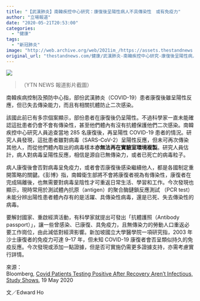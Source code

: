 ```yaml
---
title: "【武漢肺炎】南韓疾控中心研究：康復後呈陽性病人不具傳染性　或有免疫力"
author: "立場報道"
date: "2020-05-21T20:53:00"
categories:
  - "健康"
tags:
  - "新冠肺炎"
image: "http://web.archive.org/web/2021im_/https://assets.thestandnews.com/media/photos/Screenshot202020-02-2320at209.55.3520AM_l4VYG_9IUrA1e.png"
original_url: "thestandnews.com/健康/武漢肺炎-南韓疾控中心研究-康復後呈陽性病人不具傳染性-或有免疫力"
---
```

![](http://web.archive.org/web/2021im_/https://assets.thestandnews.com/media/photos/Screenshot202020-02-2320at209.55.3520AM_l4VYG_9IUrA1e.png)
> （YTN NEWS 報道影片截圖）

南韓疾病控制及預防中心指，部份武漢肺炎（COVID-19）患者康復後雖呈陽性反應，但已失去傳染能力，而且有相關抗體防止二次感染。

該國此前已有多宗個案顯示，部份患者在康復後仍呈陽性。不過科學家一直未能確認這批患者仍會不會有傳染性，甚至他們體內有沒有抗體保護他們二次感染。南韓疾控中心研究人員追查當地 285 名康復後，再呈陽性 COVID-19 患者的情況。研究人員發現，這批患者雖對病毒（SARS-CoV-2）呈陽性反應，但未可再次傳染其他人，而從他們體內取出的病毒樣本**亦無法再在實驗室環境複製**。研究人員估計，病人對病毒呈陽性反應，相信是源自已無傳染力，或者已死亡的病毒粒子。

病人康復後會否對病毒呈免疫力，或者會否康復後感染繼續他人，都是各國制定重開策略的關鍵。《彭博》指，南韓衛生部將不會將康復者視為有傳染性，康復者在完成隔離後，也無需要對病毒呈陰性才可重返日常生活、學習和工作。今次發現也顯示，現時常用於測試體內抗原（antigen）的聚合酶鏈鎖反應測試 （PCR test）未能分辨出陽性患者體內存有的是活躍、具傳染性病毒，還是已死、失去傳染性的病毒。

要解封國家、重啟經濟活動，有科學家就提出可發出「抗體護照（Antibody passport）」，讓一些曾感染、已康復、具免疫力，且無傳染力的勞動人口重返必要工作崗位，由此減低對經濟影響。新加坡國立大學醫學院一項研究指，2003 年沙士康復者的免疫力可達 9–17 年，但未知 COVID-19 康復者會否呈類似持久的免疫反應。今次發現或添加一點證據，但是否可實施仍需更多證據支持，亦需考慮實行詳情。

來源：  
Bloomberg, [Covid Patients Testing Positive After Recovery Aren’t Infectious, Study Shows](http://web.archive.org/web/20211229132625/https://www.bloomberg.com/news/articles/2020-05-19/covid-patients-testing-positive-after-recovery-aren-t-infectious), 19 May 2020 

文／Edward Ho
